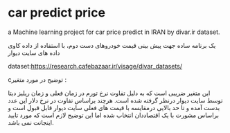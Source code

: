 # car predict price

a Machine learning project for car price predict in IRAN by divar.ir dataset.

یک برنامه ساده جهت پیش بینی قیمت خودروهای دست دوم، با استفاده از داده کاوی داده های سایت دیوار

dataset:https://research.cafebazaar.ir/visage/divar_datasets/

cتوضیح در مورد متغیر :


این متغیر ضریبی است که به دلیل تفاوت نرخ تورم در زمان فعلی و زمان ریلیز دیتا توسط سایت دیوار درنظر گرفته شده است. هرچند براساس تفاوت در نرخ دلار این عدد بدست آمده و تا حد بالایی درمقایسه با قیمت های فعلی سایت دیوار قابل قبول است و براساس مشورت با یک اقتصاددان انتخاب شده اما این توضیح لازم است که مورد تایید اینجانت نمی باشد.
